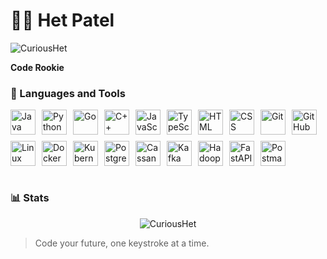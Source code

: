 # 🏄‍♂️ Het Patel
<p align="left"> 
  <img src="https://komarev.com/ghpvc/?username=CuriousHet&label=Profile%20views&color=0e75b6&style=flat" alt="CuriousHet" /> 
</p>

**Code Rookie**

### 🧰 Languages and Tools

<div style="display: flex; flex-wrap: wrap; gap: 10px; align-items: center;">
  <img alt="Java" width="40px" src="https://cdn.jsdelivr.net/gh/devicons/devicon/icons/java/java-original.svg"/>
  <img alt="Python" width="40px" src="https://cdn.jsdelivr.net/gh/devicons/devicon/icons/python/python-original.svg"/>
  <img alt="Go" width="40px" src="https://cdn.jsdelivr.net/gh/devicons/devicon/icons/go/go-original.svg"/>
  <img alt="C++" width="40px" src="https://cdn.jsdelivr.net/gh/devicons/devicon/icons/cplusplus/cplusplus-original.svg"/>
  <img alt="JavaScript" width="40px" src="https://cdn.jsdelivr.net/gh/devicons/devicon/icons/javascript/javascript-original.svg"/>
  <img alt="TypeScript" width="40px" src="https://cdn.jsdelivr.net/gh/devicons/devicon/icons/typescript/typescript-original.svg"/>
  <img alt="HTML" width="40px" src="https://cdn.jsdelivr.net/gh/devicons/devicon/icons/html5/html5-original.svg"/>
  <img alt="CSS" width="40px" src="https://cdn.jsdelivr.net/gh/devicons/devicon/icons/css3/css3-original.svg"/>
  <img alt="Git" width="40px" src="https://cdn.jsdelivr.net/gh/devicons/devicon/icons/git/git-original.svg"/>
  <img alt="GitHub" width="40px" src="https://cdn.jsdelivr.net/gh/devicons/devicon/icons/github/github-original.svg"/>
  <img alt="Linux" width="40px" src="https://cdn.jsdelivr.net/gh/devicons/devicon/icons/linux/linux-original.svg"/>
  <img alt="Docker" width="40px" src="https://cdn.jsdelivr.net/gh/devicons/devicon/icons/docker/docker-original.svg"/>
  <img alt="Kubernetes" width="40px" src="https://cdn.jsdelivr.net/gh/devicons/devicon/icons/kubernetes/kubernetes-plain.svg"/>
  <img alt="PostgreSQL" width="40px" src="https://cdn.jsdelivr.net/gh/devicons/devicon/icons/postgresql/postgresql-original.svg"/>
  <img alt="Cassandra" width="40px" src="https://cdn.jsdelivr.net/gh/devicons/devicon/icons/cassandra/cassandra-original.svg"/>
  <img alt="Kafka" width="40px" src="https://cdn.jsdelivr.net/gh/devicons/devicon/icons/apachekafka/apachekafka-original.svg"/>
  <img alt="Hadoop" width="40px" src="https://cdn.jsdelivr.net/gh/devicons/devicon/icons/hadoop/hadoop-original.svg"/>
  <img alt="FastAPI" width="40px" src="https://cdn.jsdelivr.net/gh/devicons/devicon/icons/fastapi/fastapi-original.svg"/>
  <img alt="Postman" width="40px" src="https://cdn.jsdelivr.net/gh/devicons/devicon/icons/postman/postman-original.svg"/>
</div>


<br clear="left"/>

### 📊 Stats
<div style="display: flex; justify-content: space-around; flex-wrap: wrap; align-items: center;">
  <img src="https://github-readme-stats.vercel.app/api/top-langs?username=CuriousHet&show_icons=true&locale=en&layout=compact" alt="CuriousHet" style="max-width: 30%;" />
</div>

> Code your future, one keystroke at a time.
